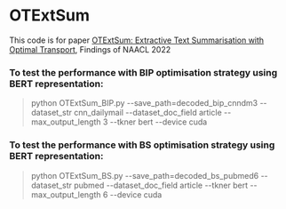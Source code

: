 # OTExtSum

This code is for paper [OTExtSum: Extractive Text Summarisation with Optimal Transport](https://arxiv.org/abs/2204.10086), Findings of NAACL 2022

### To test the performance with BIP optimisation strategy using BERT representation:
> python OTExtSum_BIP.py --save_path=decoded_bip_cnndm3 --dataset_str cnn_dailymail --dataset_doc_field article --max_output_length 3 --tkner bert --device cuda



### To test the performance with BS optimisation strategy using BERT representation:
> python OTExtSum_BS.py --save_path=decoded_bs_pubmed6 --dataset_str pubmed --dataset_doc_field article --tkner bert --max_output_length 6 --device cuda
